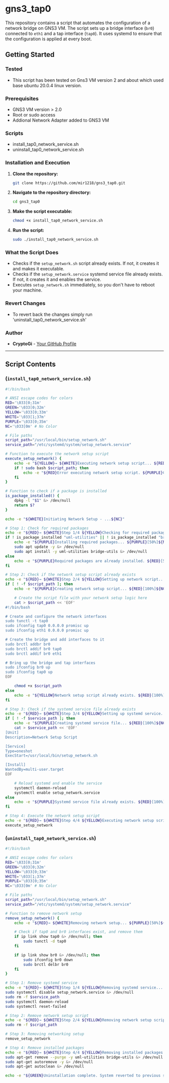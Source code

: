 # gns3_tap0


This repository contains a script that automates the configuration of a network bridge on GNS3 VM. The script sets up a bridge interface (`br0`) connected to `eth1` and a tap interface (`tap0`). It uses systemd to ensure that the configuration is applied at every boot.

## Getting Started


### Tested 
- This script has been tested on Gns3 VM version 2 and about which used base ubuntu 20.0.4 linux version.
  
### Prerequisites

- GNS3 VM version > 2.0 
- Root or sudo access
- Addional Network Adapter added to GNS3 VM

### Scripts

- install_tap0_network_service.sh
- uninstall_tap0_network_service.sh


### Installation and Execution

1. **Clone the repository:**
    ```bash
    git clone https://github.com/mir1218/gns3_tap0.git
    ```

2. **Navigate to the repository directory:**
    ```bash
    cd gns3_tap0
    ```

3. **Make the script executable:**
    ```bash
    chmod +x install_tap0_network_service.sh
    ```

4. **Run the script:**
    ```bash
    sudo ./install_tap0_network_service.sh
    ```

### What the Script Does

- Checks if the `setup_network.sh` script already exists. If not, it creates it and makes it executable.
- Checks if the `setup_network.service` systemd service file already exists. If not, it creates it and enables the service.
- Executes `setup_network.sh` immediately, so you don't have to reboot your machine.

### Revert Changes

- To revert back the changes simply run 'uninstall_tap0_network_service.sh'

### Author

- **CryptoGi** - [Your GitHub Profile](https://github.com/your_username)

---

## Script Contents 

### (`install_tap0_network_service.sh`)

```bash
#!/bin/bash

# ANSI escape codes for colors
RED='\033[0;31m'
GREEN='\033[0;32m'
YELLOW='\033[0;33m'
WHITE='\033[1;37m'
PURPLE='\033[0;35m'
NC='\033[0m' # No Color

# File paths
script_path="/usr/local/bin/setup_network.sh"
service_path="/etc/systemd/system/setup_network.service"

# Function to execute the network setup script
execute_setup_network() {
    echo -e "${YELLOW}→ ${WHITE}Executing network setup script... ${RED}[100%]${NC}"
    if ! sudo bash $script_path; then
        echo -e "${RED}Error executing network setup script. ${PURPLE}Continuing...${NC}"
    fi
}

# Function to check if a package is installed
is_package_installed() {
    dpkg -l "$1" &> /dev/null
    return $?
}

echo -e "${WHITE}Initiating Network Setup - ...${NC}"

# Step 1: Check for required packages
echo -e "${RED}→ ${WHITE}Step 1/4 ${YELLOW}Checking for required packages... ${RED}[25%]${NC}"
if ! is_package_installed "uml-utilities" || ! is_package_installed "bridge-utils"; then
    echo -e "${PURPLE}Installing required packages... ${PURPLE}[50%]${NC}"
    sudo apt update -y &> /dev/null
    sudo apt install -y uml-utilities bridge-utils &> /dev/null
else
    echo -e "${PURPLE}Required packages are already installed. ${RED}[50%]${NC}"
fi

# Step 2: Check if the network setup script already exists
echo -e "${RED}→ ${WHITE}Step 2/4 ${YELLOW}Setting up network script... ${RED}[75%]${NC}"
if [ ! -f $script_path ]; then
    echo -e "${PURPLE}Creating network setup script... ${RED}[100%]${NC}"

    # Create the script file with your network setup logic here
    cat > $script_path << 'EOF'
#!/bin/bash

# Create and configure the network interfaces
sudo tunctl -t tap0
sudo ifconfig tap0 0.0.0.0 promisc up
sudo ifconfig eth1 0.0.0.0 promisc up

# Create the bridge and add interfaces to it
sudo brctl addbr br0
sudo brctl addif br0 tap0
sudo brctl addif br0 eth1

# Bring up the bridge and tap interfaces
sudo ifconfig br0 up
sudo ifconfig tap0 up
EOF

    chmod +x $script_path
else
    echo -e "${YELLOW}Network setup script already exists. ${RED}[100%]${NC}"
fi

# Step 3: Check if the systemd service file already exists
echo -e "${RED}→ ${WHITE}Step 3/4 ${YELLOW}Setting up systemd service... ${RED}[100%]${NC}"
if [ ! -f $service_path ]; then
    echo -e "${PURPLE}Creating systemd service file... ${RED}[100%]${NC}"
    cat > $service_path << 'EOF'
[Unit]
Description=Network Setup Script

[Service]
Type=oneshot
ExecStart=/usr/local/bin/setup_network.sh

[Install]
WantedBy=multi-user.target
EOF

    # Reload systemd and enable the service
    systemctl daemon-reload
    systemctl enable setup_network.service
else
    echo -e "${PURPLE}Systemd service file already exists. ${RED}[100%]${NC}"
fi

# Step 4: Execute the network setup script
echo -e "${RED}→ ${WHITE}Step 4/4 ${YELLOW}Executing network setup script... ${RED}[100%]${NC}"
execute_setup_network

```
### (`uninstall_tap0_network_service.sh`)

```bash
#!/bin/bash

# ANSI escape codes for colors
RED='\033[0;31m'
GREEN='\033[0;32m'
YELLOW='\033[0;33m'
WHITE='\033[1;37m'
PURPLE='\033[0;35m'
NC='\033[0m' # No Color

# File paths
script_path="/usr/local/bin/setup_network.sh"
service_path="/etc/systemd/system/setup_network.service"

# Function to remove network setup
remove_setup_network() {
    echo -e "${RED}→ ${WHITE}Removing network setup... ${PURPLE}[50%]${NC}"

    # Check if tap0 and br0 interfaces exist, and remove them
    if ip link show tap0 &> /dev/null; then
        sudo tunctl -d tap0
    fi

    if ip link show br0 &> /dev/null; then
        sudo ifconfig br0 down
        sudo brctl delbr br0
    fi
}

# Step 1: Remove systemd service
echo -e "${RED}→ ${WHITE}Step 1/4 ${YELLOW}Removing systemd service... ${PURPLE}[25%]${NC}"
sudo systemctl disable setup_network.service &> /dev/null
sudo rm -f $service_path
sudo systemctl daemon-reload
sudo systemctl reset-failed

# Step 2: Remove network setup script
echo -e "${RED}→ ${WHITE}Step 2/4 ${YELLOW}Removing network setup script... ${PURPLE}[50%]${NC}"
sudo rm -f $script_path

# Step 3: Removing networking setup
remove_setup_network

# Step 4: Remove installed packages
echo -e "${RED}→ ${WHITE}Step 4/4 ${YELLOW}Removing installed packages... ${PURPLE}[100%]${NC}"
sudo apt-get remove --purge -y uml-utilities bridge-utils &> /dev/null
sudo apt-get autoremove -y &> /dev/null
sudo apt-get autoclean &> /dev/null

echo -e "${GREEN}Uninstallation complete. System reverted to previous state.${NC}"

```


